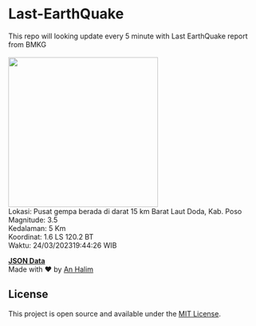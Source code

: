 # Last-EarthQuake
This repo will looking update every 5 minute with Last EarthQuake report from BMKG
<br>
<br>
<img src="https://ews.bmkg.go.id/TEWS/data/20230324194426.mmi.jpg?41351ggbqhha5rea0o94ltd" width="300"/>
<br>
Lokasi: Pusat gempa berada di darat 15 km Barat Laut Doda, Kab. Poso <br>
Magnitude: 3.5 <br>
Kedalaman: 5 Km <br>
Koordinat: 1.6 LS 120.2 BT <br>
Waktu: 24/03/202319:44:26 WIB <br>

<a href="./data/data.json">**JSON Data**</a>
<br>
Made with ❤️ by <a href="https://github.com/an-halim">An Halim</a>
## License

This project is open source and available under the [MIT License](LICENSE).
